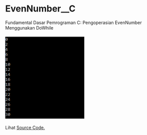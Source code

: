 # EvenNumber__C
Fundamental Dasar Pemrograman C: Pengoperasian EvenNumber Menggunakan DoWhile<br><br>
<img src="https://github.com/RizkyKhapidsyah/EvenNumber__C/blob/master/results/Capture.PNG"><br><br>
Lihat <a href="https://github.com/RizkyKhapidsyah/EvenNumber__C/blob/master/Source.c">Source Code.</a>

